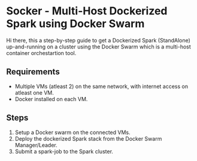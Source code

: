 # Socker - Multi-Host Dockerized Spark using Docker Swarm

Hi there, this a step-by-step guide to get a Dockerized Spark (StandAlone) up-and-running on a cluster using the Docker Swarm which is a multi-host container orchestartion tool.


## Requirements
- Multiple VMs (atleast 2) on the same network, with internet access on atleast one VM.
- Docker installed on each VM.

## Steps

1. Setup a Docker swarm on the connected VMs.
2. Deploy the dockerized Spark stack from the Docker Swarm Manager/Leader.
3. Submit a spark-job to the Spark cluster.


### 